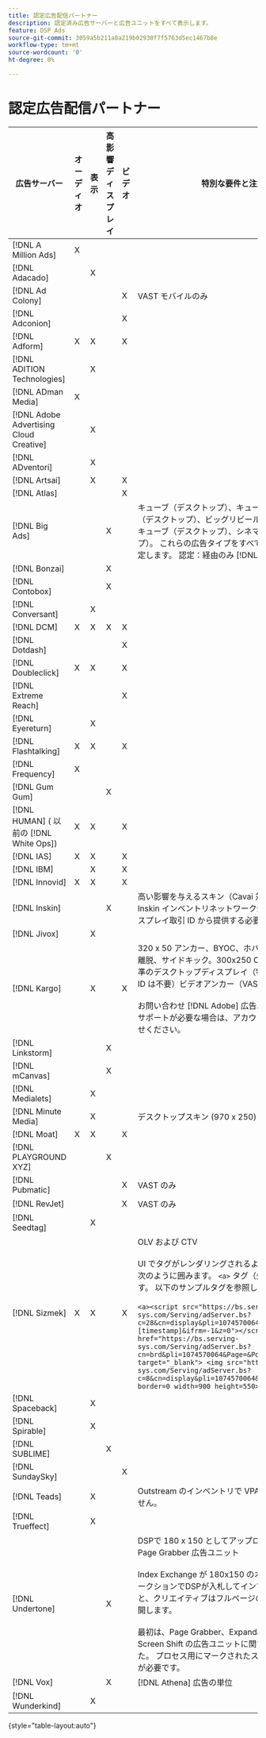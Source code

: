 ```yaml
---
title: 認定広告配信パートナー
description: 認定済み広告サーバーと広告ユニットをすべて表示します。
feature: DSP Ads
source-git-commit: 3059a5b211a8a219b02930f7f5763d5ec1467b8e
workflow-type: tm+mt
source-wordcount: '0'
ht-degree: 0%

---
```


# 認定広告配信パートナー

| 広告サーバー | オーディオ | 表示 | 高影響ディスプレイ | ビデオ | 特別な要件と注意事項 |
| --- | --- | --- | --- | --- | --- |
| [!DNL A Million Ads] | X |  |  |  |  |
| [!DNL Adacado] |  | X |  |  |  |
| [!DNL Ad Colony] |  |  |  | X | VAST モバイルのみ |
| [!DNL Adconion] |  |  |  | X |  |
| [!DNL Adform] | X | X |  | X |  |
| [!DNL ADITION Technologies] |  | X |  |  |  |
| [!DNL ADman Media] | X |  |  |  |  |
| [!DNL Adobe Advertising Cloud Creative] |  | X |  |  |  |
| [!DNL ADventori] |  | X |  |  |  |
| [!DNL Artsai] |  | X |  | X |  |
| [!DNL Atlas] |  |  |  | X |  |
| [!DNL Big Ads] |  |  | X |  | キューブ（デスクトップ）、キューブ（モバイル）、カード（デスクトップ）、ビッグリビール（デスクトップ）、シネキューブ（デスクトップ）、シネマティック（デスクトップ）。 これらの広告タイプをすべてDSPで 300x250 に設定します。 認定：経由のみ [!DNL Magnite DV+]. |
| [!DNL Bonzai] |  |  | X |  |  |
| [!DNL Contobox] |  |  | X |  |  |
| [!DNL Conversant] |  | X |  |  |  |
| [!DNL DCM] | X | X | X | X |  |
| [!DNL Dotdash] |  |  |  | X |  |
| [!DNL Doubleclick] | X | X |  | X |  |
| [!DNL Extreme Reach] |  |  |  | X |  |
| [!DNL Eyereturn] |  | X |  |  |  |
| [!DNL Flashtalking] | X | X |  | X |  |
| [!DNL Frequency] | X |  |  |  |  |
| [!DNL Gum Gum] |  |  | X |  |  |
| [!DNL HUMAN] ( 以前の [!DNL White Ops]) | X | X |  | X |  |
| [!DNL IAS] | X | X |  | X |  |
| [!DNL IBM] |  | X |  | X |  |
| [!DNL Innovid] | X | X |  | X |  |
| [!DNL Inskin] |  |  | X |  | 高い影響を与えるスキン（Cavai 対話型広告を含む）は、Inskin インベントリネットワーク全体で 180x150 のディスプレイ取引 ID から提供する必要があります。 |
| [!DNL Jivox] |  | X |  |  |  |
| [!DNL Kargo] |  | X |  | X | 320 x 50 アンカー、BYOC、ホバー、ブレークアウト、離脱、サイドキック。300x250 Outstream, HighRise;標準のデスクトップディスプレイ（特定の広告プラグイン ID は不要）ビデオアンカー（VAST のみ）</br></br>お問い合わせ [!DNL Adobe] 広告ユニットの設定に関するサポートが必要な場合は、アカウントチームにお問い合わせください。 |
| [!DNL Linkstorm] |  |  | X |  |  |
| [!DNL mCanvas] |  |  | X |  |  |
| [!DNL Medialets] |  | X |  |  |  |
| [!DNL Minute Media] |  | X |  |  | デスクトップスキン (970 x 250) |
| [!DNL Moat] | X | X |  | X |  |
| [!DNL PLAYGROUND XYZ] |  |  | X |  |  |
| [!DNL Pubmatic] |  |  |  | X | VAST のみ |
| [!DNL RevJet] |  |  |  | X | VAST のみ |
| [!DNL Seedtag] |  | X |  |  |  |
| [!DNL Sizmek] | X | X |  | X | OLV および CTV</br></br>UI でタグがレンダリングされるようにするには、タグを次のように囲みます。 `<a>` タグ（先頭と末尾）に追加します。 以下のサンプルタグを参照してください。</br></br>```<a><script src="https://bs.serving-sys.com/Serving/adServer.bs?c=28&cn=display&pli=1074570064&w=900&h=550&ord=[timestamp]&ifrm=-1&z=0"></script> <noscript> <a href="https://bs.serving-sys.com/Serving/adServer.bs?cn=brd&pli=1074570064&Page=&Pos=-602368150" target="_blank"> <img src="https://bs.serving-sys.com/Serving/adServer.bs?c=8&cn=display&pli=1074570064&Page=&Pos=-602368150" border=0 width=900 height=550></a> </noscript><a>``` |
| [!DNL Spaceback] |  | X |  |  |  |
| [!DNL Spirable] |  | X |  |  |  |
| [!DNL SUBLIME] |  |  | X |  |  |
| [!DNL SundaySky] |  |  |  | X |  |
| [!DNL Teads] |  | X |  |  | Outstream のインベントリで VPAID をサポートしていません。 |
| [!DNL Trueffect] |  | X |  |  |  |
| [!DNL Undertone] |  |  | X |  | DSPで 180 x 150 としてアップロードされたカスタム Page Grabber 広告ユニット</br></br>Index Exchange が 180x150 のオークションを渡し、オークションでDSPが入札してインプレッションを提供すると、クリエイティブはフルページのディスプレイ広告に展開します。</br></br>最初は、Page Grabber、Expandable Destification、Screen Shift の広告ユニットに関する認定を受けていました。 プロセス用にマークされたステップを含む、再認証が必要です。 |
| [!DNL Vox] |  |  | X |  | [!DNL Athena] 広告の単位 |
| [!DNL Wunderkind] |  | X |  |  |  |

{style=&quot;table-layout:auto&quot;}
